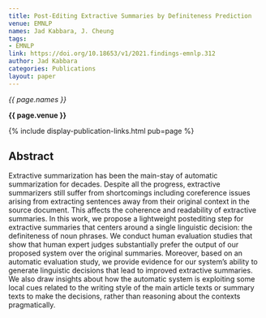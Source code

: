 ```yaml
---
title: Post-Editing Extractive Summaries by Definiteness Prediction
venue: EMNLP
names: Jad Kabbara, J. Cheung
tags:
- EMNLP
link: https://doi.org/10.18653/v1/2021.findings-emnlp.312
author: Jad Kabbara
categories: Publications
layout: paper
---
```


*{{ page.names }}*

**{{ page.venue }}**

{% include display-publication-links.html pub=page %}

## Abstract

Extractive summarization has been the main-stay of automatic summarization for decades. Despite all the progress, extractive summarizers still suffer from shortcomings including coreference issues arising from extracting sentences away from their original context in the source document. This affects the coherence and readability of extractive summaries. In this work, we propose a lightweight postediting step for extractive summaries that centers around a single linguistic decision: the definiteness of noun phrases. We conduct human evaluation studies that show that human expert judges substantially prefer the output of our proposed system over the original summaries. Moreover, based on an automatic evaluation study, we provide evidence for our system’s ability to generate linguistic decisions that lead to improved extractive summaries. We also draw insights about how the automatic system is exploiting some local cues related to the writing style of the main article texts or summary texts to make the decisions, rather than reasoning about the contexts pragmatically.